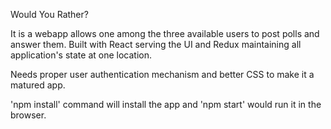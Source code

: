 Would You Rather?

It is a webapp allows one among the three available users to post polls and answer them. Built with React serving the UI and Redux maintaining all application's state at one location.

Needs proper user authentication mechanism and better CSS to make it a matured app.

'npm install' command will install the app and 'npm start' would run it in the browser.